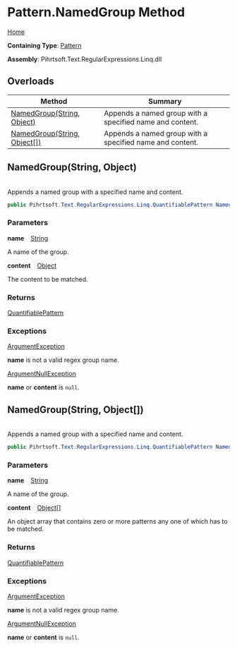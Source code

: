 # Pattern\.NamedGroup Method

[Home](../../../../../../README.md)

**Containing Type**: [Pattern](../README.md)

**Assembly**: Pihrtsoft\.Text\.RegularExpressions\.Linq\.dll

## Overloads

| Method | Summary |
| ------ | ------- |
| [NamedGroup(String, Object)](#Pihrtsoft_Text_RegularExpressions_Linq_Pattern_NamedGroup_System_String_System_Object_) | Appends a named group with a specified name and content\. |
| [NamedGroup(String, Object\[\])](#Pihrtsoft_Text_RegularExpressions_Linq_Pattern_NamedGroup_System_String_System_Object___) | Appends a named group with a specified name and content\. |

## NamedGroup\(String, Object\) <a id="Pihrtsoft_Text_RegularExpressions_Linq_Pattern_NamedGroup_System_String_System_Object_"></a>

\
Appends a named group with a specified name and content\.

```csharp
public Pihrtsoft.Text.RegularExpressions.Linq.QuantifiablePattern NamedGroup(string name, object content)
```

### Parameters

**name** &ensp; [String](https://docs.microsoft.com/en-us/dotnet/api/system.string)

A name of the group\.

**content** &ensp; [Object](https://docs.microsoft.com/en-us/dotnet/api/system.object)

The content to be matched\.

### Returns

[QuantifiablePattern](../../QuantifiablePattern/README.md)

### Exceptions

[ArgumentException](https://docs.microsoft.com/en-us/dotnet/api/system.argumentexception)

**name** is not a valid regex group name\.

[ArgumentNullException](https://docs.microsoft.com/en-us/dotnet/api/system.argumentnullexception)

**name** or **content** is `null`\.

## NamedGroup\(String, Object\[\]\) <a id="Pihrtsoft_Text_RegularExpressions_Linq_Pattern_NamedGroup_System_String_System_Object___"></a>

\
Appends a named group with a specified name and content\.

```csharp
public Pihrtsoft.Text.RegularExpressions.Linq.QuantifiablePattern NamedGroup(string name, params object[] content)
```

### Parameters

**name** &ensp; [String](https://docs.microsoft.com/en-us/dotnet/api/system.string)

A name of the group\.

**content** &ensp; [Object](https://docs.microsoft.com/en-us/dotnet/api/system.object)\[\]

An object array that contains zero or more patterns any one of which has to be matched\.

### Returns

[QuantifiablePattern](../../QuantifiablePattern/README.md)

### Exceptions

[ArgumentException](https://docs.microsoft.com/en-us/dotnet/api/system.argumentexception)

**name** is not a valid regex group name\.

[ArgumentNullException](https://docs.microsoft.com/en-us/dotnet/api/system.argumentnullexception)

**name** or **content** is `null`\.

